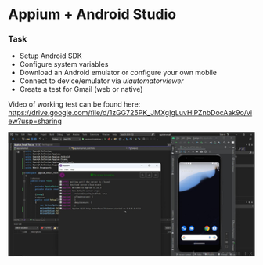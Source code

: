 # Appium + Android Studio

### Task

- Setup Android SDK
- Configure system variables
- Download an Android emulator or configure your own mobile
- Connect to device/emulator via *uiautomatorviewer*
- Create a test for Gmail (web or native)  

Video of working test can be found here: https://drive.google.com/file/d/1zGG725PK_JMXgIgLuvHiPZnbDocAak9o/view?usp=sharing  
 
![Test_Screenshot](/test_screenshot.jpg "test")
